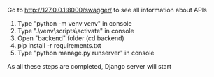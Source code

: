 Go to http://127.0.0.1:8000/swagger/ to see all information about APIs
1) Type "python -m venv venv" in console
2) Type ".\venv\scripts\activate" in console
3) Open "backend" folder (cd backend)
4) pip install -r requirements.txt
5) Type "python manage.py runserver" in console

As all these steps are completed, Django server will start
